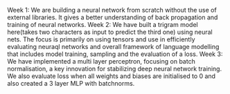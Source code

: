 Week 1: We are building a neural network from scratch without the use of external libraries. It gives a better understanding of back propagation and training of neural networks.
Week 2: We have built a trigram model here(takes two characters as input to predict the third one) using neural nets. The focus is primarily on using tensors and use in efficiently evaluating neuraql networks and overall framework of language modelling that includes model training, sampling and the evaluation of a loss.
Week 3: We have implemented a multi layer perceptron, focusing on batch normalisation, a key innovation for stabilizing deep neural network training. We also evaluate loss when all weights and biases are initialised to 0 and also created a 3 layer MLP with batchnorms. 
